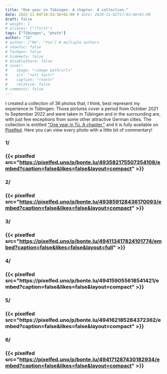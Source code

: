 ```yaml
---
title: "One year in Tübingen. A chapter. A collection."
date: 2022-11-04T16:54:56+01:00 # date: 2020-11-02T17:03:46+01:00
draft: false
# weight: 1
# aliases: ["/first"]
tags: ["Tübingen", "photo"]
author: "lb"
# author: ["Me", "You"] # multiple authors
# showToc: false
# TocOpen: false
# hidemeta: false
# disableShare: false
# cover:
#    image: "<image path/url>"
#    alt: "<alt text>"
#    caption: "<text>"
#    relative: false
# comments: false
---
```


I created a collection of 36 photos that, I think, best represent my experience in Tübingen. Those pictures cover a period from October 2021 to September 2022 and were taken in Tübingen and in the surrounding are, with just few exceptions from some other attractive German cities.
The collection is entitled ["One year in Tü. A chapter."]() and it is fully available on [Pixelfed](https://pixelfed.social/@bonte.lu).
Here you can view every photo with a little bit of commentary!

<h3>1/<h3>



{{< pixelfed src="https://pixelfed.uno/p/bonte.lu/493582175507354108/embed?caption=false&likes=false&layout=compact" >}}

<h3>2/<h3>


{{< pixelfed src="https://pixelfed.uno/p/bonte.lu/493859128436170093/embed?caption=false&likes=false&layout=compact" >}}


<h3>3/<h3>

{{< pixelfed src="https://pixelfed.uno/p/bonte.lu/494113417824101774/embed?caption=false&likes=false&layout=full" >}}
<h3>4/<h3>
{{< pixelfed src="https://pixelfed.uno/p/bonte.lu/494159055618541421/embed?caption=false&likes=false&layout=compact" >}}
<h3>5/<h3>
{{< pixelfed src="https://pixelfed.uno/p/bonte.lu/494162185284372362/embed?caption=false&likes=false&layout=compact" >}}
<h3>6/<h3>

{{< pixelfed src="https://pixelfed.uno/p/bonte.lu/494171287430182934/embed?caption=false&likes=false&layout=compact" >}}
